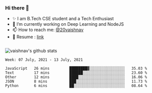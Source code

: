 ### Hi there 👋

<!--
**vaishnav-197/vaishnav-197** is a ✨ _special_ ✨ repository because its `README.md` (this file) appears on your GitHub profile.

Here are some ideas to get you started:
-->

- ✨ I am B.Tech CSE student and a Tech Enthusiast
- 🔭 I’m currently working on Deep Learning and NodeJS
- 📫 How to reach me: [@20vaishnav](https://twitter.com/20vaishnav)
- 🔭 Resume : [link](https://docs.google.com/document/d/1sVmdrZ_oAZ5dlCYpcAQodWISeJOea8gpJk0LbAx-6Y0/edit?usp=sharing)

<img src="https://github.com/vaishnav-197/vaishnav-197/blob/main/images/stat.svg" alt=""/>


![vaishnav's github stats](https://github-readme-stats.vercel.app/api?username=vaishnav-197&show_icons=true&theme=dark&count_private=true)



<!--START_SECTION:waka-->
```text
Week: 07 July, 2021 - 13 July, 2021

JavaScript   26 mins         ████████▓░░░░░░░░░░░░░░░░   35.03 % 
Text         17 mins         ██████░░░░░░░░░░░░░░░░░░░   23.60 % 
Other        12 mins         ████░░░░░░░░░░░░░░░░░░░░░   16.06 % 
JSON         8 mins          ███░░░░░░░░░░░░░░░░░░░░░░   11.73 % 
Python       6 mins          ██░░░░░░░░░░░░░░░░░░░░░░░   08.64 % 
```
<!--END_SECTION:waka-->
